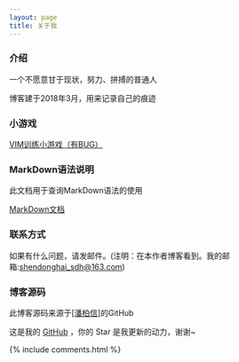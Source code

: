 ```yaml
---
layout: page
title: 关于我 
---
```


<h3>介绍</h3>

<p>

一个不愿意甘于现状，努力、拼搏的普通人 

<p> 

博客建于2018年3月，用来记录自己的痕迹  

<p>

<h3>小游戏</h3>

<p>

<a target="_blank" href="/game/贪吃蛇.html">VIM训练小游戏（有BUG）</a>  

<p>

<h3> MarkDown语法说明 </h3>

<p>

此文档用于查询MarkDown语法的使用

<p>

<a target="_blank" href='https://www.appinn.com/markdown/index.html'>MarkDown文档</a>

<p>

<h3>联系方式</h3>

<p>

如果有什么问题，请发邮件。(注明：在本作者博客看到。我的邮箱:shendonghai_sdh@163.com)

<p>

<h3> 博客源码 </h3>

<p>

此博客源码来源于<a target="_blank" href='https://github.com/leopardpan/leopardpan.github.io'>[潘柏信]</a>的GitHub

<p>

这是我的 <a target="_blank" href='https://dhshenc.github.com/blog/'>GitHub</a> ，你的 Star 是我更新的动力，谢谢~

<p> 

{% include comments.html %}
